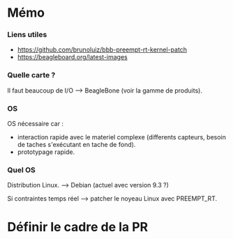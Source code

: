 # Mémo

### Liens utiles
- https://github.com/brunoluiz/bbb-preempt-rt-kernel-patch
- https://beagleboard.org/latest-images

### Quelle carte ?
Il faut beaucoup de I/O --> BeagleBone (voir la gamme de produits).

### OS
OS nécessaire car :
- interaction rapide avec le materiel complexe (differents capteurs, besoin de taches s'exécutant en tache de fond).
- prototypage rapide.

### Quel OS
Distribution Linux.
--> Debian (actuel avec version 9.3 ?)

Si contraintes temps réel --> patcher le noyeau Linux avec PREEMPT_RT.

# Définir le cadre de la PR
